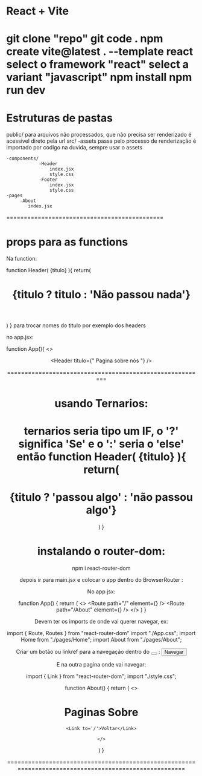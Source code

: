 # React + Vite

git clone "repo"
git code .
npm create vite@latest . --template react
select o framework "react"
select a variant "javascript"
npm install
npm run dev
=============================================
# Estruturas de pastas 
public/ 
    para arquivos não processados, que não precisa ser renderizado
    é acessivel direto pela url
src/
    -assets
    passa pelo processo de renderização
    é importado por codigo
    na duvida, sempre usar o assets
    
    -components/
                -Header
                    index.jsx
                    style.css
                -Footer
                    index.jsx
                    style.css
    -pages
         -About
            index.jsx

=============================================
# props para as functions

Na function:

function Header( {titulo} ){ 
    return(
        <header>
        <h1> {titulo ? titulo : 'Não passou nada'} </h1>
        </header>
    )
}
para trocar nomes do titulo por exemplo dos headers

no app.jsx:

function App(){ 
    <>
        <Header />
        <Header titulo={" Pagina sobre nós "} />
    
=========================================================
# usando Ternarios: 
ternarios seria tipo um IF, o '?' significa 'Se' e o ':' seria o 'else'
então
function Header( {titulo} ){ 
    return(
        <h1> {titulo ? 'passou algo' : 'não passou algo'} </h1>
    )
}
=========================================================
# instalando o router-dom: 
npm i react-router-dom

depois ir para main.jsx e colocar o app dentro do BrowserRouter :
 <BrowserRouter>
      <App />
</BrowserRouter>

No app jsx:

function App() {
  return (
    <>
      <Routes>
        <Route path="/" element={<Home />} />
        <Route path="/About" element={<About />} />
      </Routes>
    </>
  )
}

Devem ter os imports de onde vai querer navegar, ex:

import { Route, Routes } from "react-router-dom"
import "./App.css";
import Home from "./pages/Home";
import About from "./pages/About";

Criar um botão ou linkref para a navegação dentro do <Link to='o diretorio onde quer navegar'> <button> </button> </Link> :
        <Link to='/About'> 
           <button type="button">Navegar</button>
        </Link>

E na outra pagina onde vai navegar:

import { Link } from "react-router-dom";
import "./style.css";

function About() {
  return (
    <>
    <h1>Paginas Sobre</h1>

    <Link to='/'>Voltar</Link>
    
    </>
  )
}

======================================================================================================
